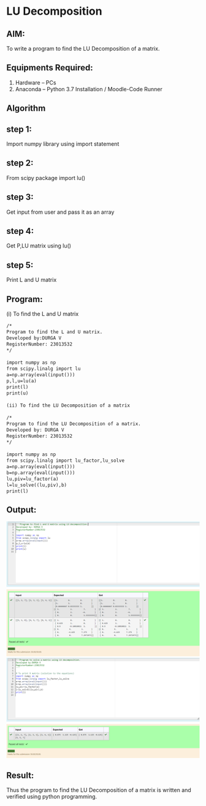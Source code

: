 # LU Decomposition 

## AIM:
To write a program to find the LU Decomposition of a matrix.

## Equipments Required:
1. Hardware – PCs
2. Anaconda – Python 3.7 Installation / Moodle-Code Runner

## Algorithm
## step 1:
Import numpy library using import statement
## step 2:
From scipy package import lu()
## step 3:
Get input from user and pass it as an array 
## step 4:
Get P,LU matrix using lu()
## step 5:
Print L and U matrix

## Program:
(i) To find the L and U matrix
```
/*
Program to find the L and U matrix.
Developed by:DURGA V 
RegisterNumber: 23013532
*/

import numpy as np
from scipy.linalg import lu
a=np.array(eval(input()))
p,l,u=lu(a)
print(l)
print(u)

(ii) To find the LU Decomposition of a matrix

/*
Program to find the LU Decomposition of a matrix.
Developed by: DURGA V
RegisterNumber: 23013532
*/

import numpy as np
from scipy.linalg import lu_factor,lu_solve
a=np.array(eval(input()))
b=np.array(eval(input()))
lu,piv=lu_factor(a)
l=lu_solve((lu,piv),b)
print(l)
```


## Output:
![Alt text](<Screenshot 2023-12-30 172453.png>)
![Alt text](<Screenshot 2023-12-30 172521.png>)


## Result:
Thus the program to find the LU Decomposition of a matrix is written and verified using python programming.

